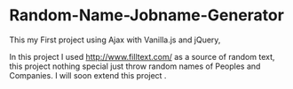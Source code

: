 # Random-Name-Jobname-Generator
This my First project using Ajax with Vanilla.js and jQuery,

In this project I used http://www.filltext.com/ as a source of random text, this project nothing special just throw random names of Peoples and Companies. I will soon extend this project .
